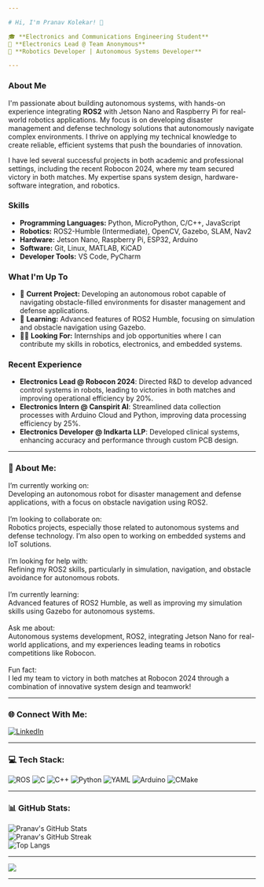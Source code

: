 ```yaml
---

# Hi, I'm Pranav Kolekar! 👋

🎓 **Electronics and Communications Engineering Student**  
🔧 **Electronics Lead @ Team Anonymous**  
🤖 **Robotics Developer | Autonomous Systems Developer**

---
```


### About Me

I'm passionate about building autonomous systems, with hands-on experience integrating **ROS2** with Jetson Nano and Raspberry Pi for real-world robotics applications. My focus is on developing disaster management and defense technology solutions that autonomously navigate complex environments. I thrive on applying my technical knowledge to create reliable, efficient systems that push the boundaries of innovation.

I have led several successful projects in both academic and professional settings, including the recent Robocon 2024, where my team secured victory in both matches. My expertise spans system design, hardware-software integration, and robotics.

### Skills
- **Programming Languages:** Python, MicroPython, C/C++, JavaScript
- **Robotics:** ROS2-Humble (Intermediate), OpenCV, Gazebo, SLAM, Nav2
- **Hardware:** Jetson Nano, Raspberry Pi, ESP32, Arduino
- **Software:** Git, Linux, MATLAB, KiCAD
- **Developer Tools:** VS Code, PyCharm

### What I'm Up To
- 🚀 **Current Project:** Developing an autonomous robot capable of navigating obstacle-filled environments for disaster management and defense applications.
- 🌱 **Learning:** Advanced features of ROS2 Humble, focusing on simulation and obstacle navigation using Gazebo.
- 🧑‍💻 **Looking For:** Internships and job opportunities where I can contribute my skills in robotics, electronics, and embedded systems.

### Recent Experience
- **Electronics Lead @ Robocon 2024**: Directed R&D to develop advanced control systems in robots, leading to victories in both matches and improving operational efficiency by 20%.
- **Electronics Intern @ Canspirit AI**: Streamlined data collection processes with Arduino Cloud and Python, improving data processing efficiency by 25%.
- **Electronics Developer @ Indkarta LLP**: Developed clinical systems, enhancing accuracy and performance through custom PCB design.

---

### 💫 About Me:
I’m currently working on:<br>Developing an autonomous robot for disaster management and defense applications, with a focus on obstacle navigation using ROS2.<br><br>I’m looking to collaborate on:<br>Robotics projects, especially those related to autonomous systems and defense technology. I’m also open to working on embedded systems and IoT solutions.<br><br>I’m looking for help with:<br>Refining my ROS2 skills, particularly in simulation, navigation, and obstacle avoidance for autonomous robots.<br><br>I’m currently learning:<br>Advanced features of ROS2 Humble, as well as improving my simulation skills using Gazebo for autonomous systems.<br><br>Ask me about:<br>Autonomous systems development, ROS2, integrating Jetson Nano for real-world applications, and my experiences leading teams in robotics competitions like Robocon.<br><br>Fun fact:<br>I led my team to victory in both matches at Robocon 2024 through a combination of innovative system design and teamwork!

---

### 🌐 Connect With Me:
[![LinkedIn](https://img.shields.io/badge/LinkedIn-%230077B5.svg?logo=linkedin&logoColor=white)](https://linkedin.com/in/pranav-kolekar)

---

### 💻 Tech Stack:
![ROS](https://img.shields.io/badge/ros-%230A0FF9.svg?style=for-the-badge&logo=ros&logoColor=white) ![C](https://img.shields.io/badge/c-%2300599C.svg?style=for-the-badge&logo=c&logoColor=white) ![C++](https://img.shields.io/badge/c++-%2300599C.svg?style=for-the-badge&logo=c%2B%2B&logoColor=white) ![Python](https://img.shields.io/badge/python-3670A0?style=for-the-badge&logo=python&logoColor=ffdd54) ![YAML](https://img.shields.io/badge/yaml-%23ffffff.svg?style=for-the-badge&logo=yaml&logoColor=151515) ![Arduino](https://img.shields.io/badge/-Arduino-00979D?style=for-the-badge&logo=Arduino&logoColor=white) ![CMake](https://img.shields.io/badge/CMake-%23008FBA.svg?style=for-the-badge&logo=cmake&logoColor=white)

---

### 📊 GitHub Stats:
![Pranav's GitHub Stats](https://github-readme-stats.vercel.app/api?username=pranavk-2003&theme=dark&hide_border=true&include_all_commits=true&count_private=true)<br/>
![Pranav's GitHub Streak](https://github-readme-streak-stats.herokuapp.com/?user=pranavk-2003&theme=dark&hide_border=true)<br/>
![Top Langs](https://github-readme-stats.vercel.app/api/top-langs/?username=pranavk-2003&theme=dark&hide_border=true&include_all_commits=true&count_private=true&layout=compact)

---

[![](https://visitcount.itsvg.in/api?id=pranavk-2003&icon=1&color=9)](https://visitcount.itsvg.in)

---
